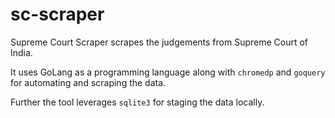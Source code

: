 # sc-scraper

Supreme Court Scraper scrapes the judgements from Supreme Court of India.

It uses GoLang as a programming language along with `chromedp` and `goquery` for automating and scraping the data.

Further the tool leverages `sqlite3` for staging the data locally.